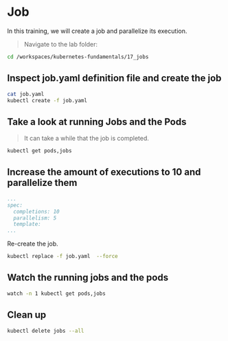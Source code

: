 # Job

In this training, we will create a job and parallelize its execution.

>Navigate to the lab folder:

```bash
cd /workspaces/kubernetes-fundamentals/17_jobs
```

## Inspect  job.yaml definition file and create the job

```bash
cat job.yaml
kubectl create -f job.yaml
```

## Take a look at running Jobs and the Pods

>It can take a while that the job is completed.

```bash
kubectl get pods,jobs
```

## Increase the amount of executions to 10 and parallelize them

```yaml
...
spec:
  completions: 10
  parallelism: 5
  template:
...
```

Re-create the job.

```bash
kubectl replace -f job.yaml  --force
```

## Watch the running jobs and the pods

```bash
watch -n 1 kubectl get pods,jobs
```

## Clean up

```bash
kubectl delete jobs --all
```
